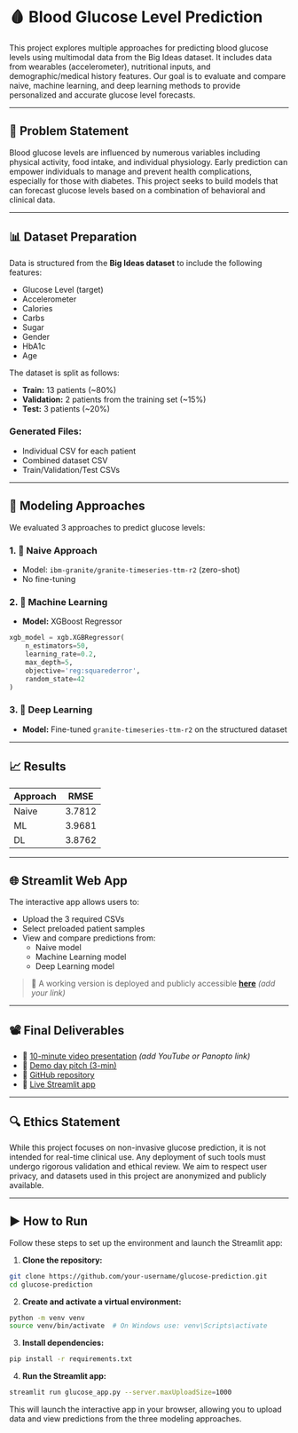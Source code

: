 # 🩸 Blood Glucose Level Prediction

This project explores multiple approaches for predicting blood glucose levels using multimodal data from the Big Ideas dataset. It includes data from wearables (accelerometer), nutritional inputs, and demographic/medical history features. Our goal is to evaluate and compare naive, machine learning, and deep learning methods to provide personalized and accurate glucose level forecasts.

---

## 🚀 Problem Statement

Blood glucose levels are influenced by numerous variables including physical activity, food intake, and individual physiology. Early prediction can empower individuals to manage and prevent health complications, especially for those with diabetes. This project seeks to build models that can forecast glucose levels based on a combination of behavioral and clinical data.

---

## 📊 Dataset Preparation

Data is structured from the **Big Ideas dataset** to include the following features:

- Glucose Level (target)
- Accelerometer
- Calories
- Carbs
- Sugar
- Gender
- HbA1c
- Age

The dataset is split as follows:
- **Train:** 13 patients (~80%)
- **Validation:** 2 patients from the training set (~15%)
- **Test:** 3 patients (~20%)

### Generated Files:
- Individual CSV for each patient
- Combined dataset CSV
- Train/Validation/Test CSVs

---

## 🧠 Modeling Approaches

We evaluated 3 approaches to predict glucose levels:

### 1. 🧮 Naive Approach
- Model: `ibm-granite/granite-timeseries-ttm-r2` (zero-shot)
- No fine-tuning

### 2. 🌲 Machine Learning
- **Model:** XGBoost Regressor
```python
xgb_model = xgb.XGBRegressor(
    n_estimators=50, 
    learning_rate=0.2, 
    max_depth=5, 
    objective='reg:squarederror', 
    random_state=42
)
```

### 3. 🤖 Deep Learning
- **Model:** Fine-tuned `granite-timeseries-ttm-r2` on the structured dataset

---

## 📈 Results

| Approach | RMSE |
|----------|------|
| Naive    | 3.7812 |
| ML       | 3.9681 |
| DL       | 3.8762 |

---

## 🌐 Streamlit Web App

The interactive app allows users to:
- Upload the 3 required CSVs
- Select preloaded patient samples
- View and compare predictions from:
  - Naive model
  - Machine Learning model
  - Deep Learning model

> 📍 A working version is deployed and publicly accessible [**here**](#) *(add your link)*

---

## 📽️ Final Deliverables

- 🔗 [10-minute video presentation](#) *(add YouTube or Panopto link)*
- 🔗 [Demo day pitch (3-min)](#)
- 🔗 [GitHub repository](#)
- 🔗 [Live Streamlit app](#)

---

## 🔍 Ethics Statement

While this project focuses on non-invasive glucose prediction, it is not intended for real-time clinical use. Any deployment of such tools must undergo rigorous validation and ethical review. We aim to respect user privacy, and datasets used in this project are anonymized and publicly available.

---

## ▶️ How to Run

Follow these steps to set up the environment and launch the Streamlit app:

1. **Clone the repository:**
```bash
git clone https://github.com/your-username/glucose-prediction.git
cd glucose-prediction
```

2. **Create and activate a virtual environment:**
```bash
python -m venv venv
source venv/bin/activate  # On Windows use: venv\Scripts\activate
```

3. **Install dependencies:**
```bash
pip install -r requirements.txt
```

4. **Run the Streamlit app:**
```bash
streamlit run glucose_app.py --server.maxUploadSize=1000
```

This will launch the interactive app in your browser, allowing you to upload data and view predictions from the three modeling approaches.
